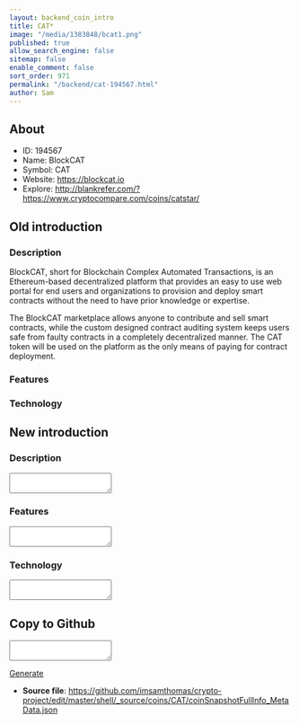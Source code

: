 ```yaml
---
layout: backend_coin_intro
title: CAT*
image: "/media/1383848/bcat1.png"
published: true
allow_search_engine: false
sitemap: false
enable_comment: false
sort_order: 971
permalink: "/backend/cat-194567.html"
author: Sam
---
```


## About

- ID: 194567
- Name: BlockCAT
- Symbol: CAT
- Website: https://blockcat.io
- Explore: http://blankrefer.com/?https://www.cryptocompare.com/coins/catstar/


## Old introduction

### Description

<p>BlockCAT, short for Blockchain Complex Automated Transactions, is an Ethereum-based decentralized platform that provides an easy to use web portal for end users and organizations to provision and deploy smart contracts without the need to have prior knowledge or expertise.</p><p>The BlockCAT marketplace allows anyone to contribute and sell smart contracts, while the custom designed contract auditing system keeps users safe from faulty contracts in a completely decentralized manner. The CAT token will be used on the platform as the <span>only means of paying for contract deployment.</span></p>

### Features


### Technology




## New introduction


### Description
<textarea id="meta_description" name="description"></textarea>

### Features
<textarea id="meta_features" name="features"></textarea>

### Technology
<textarea id="meta_technology" name="technology"></textarea>


## Copy to Github

<textarea id="coinsnapshotfullinfo_metadata"></textarea>

<a href="#gen" onclick="generateMetaDatJson()">Generate</a>

- **Source file**: <a href="https://github.com/imsamthomas/crypto-project/edit/master/shell/_source/coins/CAT/coinSnapshotFullInfo_MetaData.json">https://github.com/imsamthomas/crypto-project/edit/master/shell/_source/coins/CAT/coinSnapshotFullInfo_MetaData.json</a>

